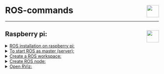 # ROS-commands<img height="40px" align="right" src="https://upload.wikimedia.org/wikipedia/commons/b/bb/Ros_logo.svg" alt=""/>

---
## Raspberry pi: <img height="40px" align="right" src="https://www.vectorlogo.zone/logos/raspberrypi/raspberrypi-icon.svg" alt=""/>                          

<details>
 <summary><ins>ROS installation on raspberry pi:</ins></summary>
 
✴ Need to install ubuntu 20.04 LTS, install server then you can upgrade to disktop if needed
 
✴ Setup your computer to accept software from packages.ros.org.
<pre><code class="language-shell">sudo sh -c 'echo "deb http://packages.ros.org/ros/ubuntu $(lsb_release -sc) main" > /etc/apt/sources.list.d/ros-latest.list'
</code></pre> 
 
✴ if you haven't already installed curl
<pre><code class="language-shell">sudo apt install curl
</code></pre> 
 
✴ Set up your keys
<pre><code class="language-shell">curl -s https://raw.githubusercontent.com/ros/rosdistro/master/ros.asc | sudo apt-key add -
</code></pre> 
 
✴ make sure your Debian package index is up-to-date:
<pre><code class="language-shell">sudo apt update
</code></pre> 
 
✴ Desktop-Full Install:
<pre><code class="language-shell">sudo apt install ros-noetic-desktop-full
</code></pre> 
 
✴ Environment setup
<pre><code class="language-shell">source /opt/ros/noetic/setup.bash
</code></pre> 
 
✴ automatically source this script every time a new shell is launched
<pre><code class="language-shell">echo "source /opt/ros/noetic/setup.bash" >> ~/.bashrc
source ~/.bashrc
</code></pre>

✴ Dependencies for building packages:
<pre><code class="language-shell">sudo apt install python3-rosdep python3-rosinstall python3-rosinstall-generator python3-wstool build-essential
</code></pre>

✴ Initialize rosdep:
<pre><code class="language-shell">sudo apt install python3-rosdep
</code></pre>

✴ you can initialize rosdep:
<pre><code class="language-shell">sudo rosdep init
rosdep update
</code></pre>

</details>

<details>
 <summary><ins>To start ROS as master (server):</ins></summary>

✴ Set the ros host ip so can clients access to it in local network:
<pre><code class="language-shell">export ROS_HOSTNAME=MASTER_IP
</code></pre>

✴ in new terminal:
<pre><code class="language-shell">roscore
</code></pre> 

✴ to connect client to master in local network:
✴ in client side:
<pre><code class="language-shell">export ROS_MASTER_URI=http://MASTER_IP:11311
</code></pre> 
 
</details>

<details>
 <summary><ins>Create a ROS workspace:</ins></summary>

✴ Create the Workspace Directory:
<pre><code class="language-shell">mkdir -p ~/catkin_ws/src
</code></pre>

✴ Navigate to the Workspace Directory:
<pre><code class="language-shell">cd ~/catkin_ws/
</code></pre> 

✴ Initialize the Workspace:
<pre><code class="language-shell">catkin_make
</code></pre> 

✴ Source the Workspace:
<pre><code class="language-shell">source ~/catkin_ws/devel/setup.bash
</code></pre> 

</details>

<details>
 <summary><ins>Create ROS node:</ins></summary>

✴ Navigate to the src Directory of Your Workspace:
<pre><code class="language-shell">cd ~/catkin_ws/src
</code></pre>

✴ Create a New Package:
<pre><code class="language-shell">catkin_create_pkg counter_tutorial std_msgs rospy roscpp
</code></pre> 

✴ Build the Workspace:
<pre><code class="language-shell">cd ~/catkin_ws
catkin_make
</code></pre> 

✴ Create the Node:

✴ Navigate to the Package Directory:
<pre><code class="language-shell">cd ~/catkin_ws/src/counter_tutorial
</code></pre> 

✴ Create a scripts Directory:
<pre><code class="language-shell">mkdir scripts
</code></pre> 

✴ Create a Python Script:
<pre><code class="language-shell">nano scripts/counter.py
</code></pre> 

✴ Add the Following Code to counter.py:
<pre><code class="language-python">
#!/usr/bin/env python

import rospy
from std_msgs.msg import Int32

def counter():
    rospy.init_node('counter_node', anonymous=True)
    pub = rospy.Publisher('counter', Int32, queue_size=10)
    rate = rospy.Rate(1)  # 1 Hz

    count = 0
    while not rospy.is_shutdown():
        rospy.loginfo(count)
        pub.publish(count)
        count += 1
        rate.sleep()

if __name__ == '__main__':
    try:
        counter()
    except rospy.ROSInterruptException:
        pass

</code></pre> 

✴ Make the Script Executable:
<pre><code class="language-shell">chmod +x scripts/counter.py
</code></pre> 

✴ Modify the Package Configuration:
<pre><code class="language-shell">nano CMakeLists.txt
</code></pre> 

✴ Add the Following Line to the End of the CMakeLists.txt File:
<pre><code class="language-shell">
 catkin_install_python(PROGRAMS scripts/counter.py
  DESTINATION ${CATKIN_PACKAGE_BIN_DESTINATION}
)
</code></pre> 

✴ Build the Package:
<pre><code class="language-shell">
 cd ~/catkin_ws
 catkin_make
</code></pre> 

✴ Source the Workspace:
<pre><code class="language-shell">source devel/setup.bash
</code></pre> 

✴ Run the Node:
<pre><code class="language-shell">rosrun counter_tutorial counter.py
</code></pre> 

✴ In the Master side:

✴ rostopic list:
<pre><code class="language-shell">rostopic list
</code></pre> 

✴ Echo the Topic:
<pre><code class="language-shell">rostopic echo /counter
</code></pre> 
 
</details>

<details>
 <summary><ins>Open RViz:</ins></summary>
 
<pre><code class="language-shell">rviz
</code></pre>
 
</details>



